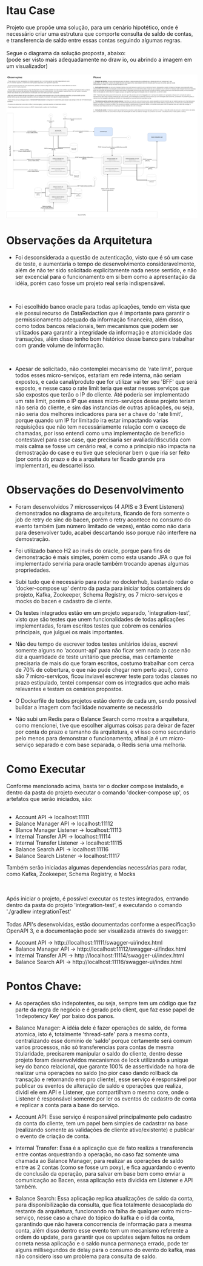 # Itau Case

Projeto que propõe uma solução, para um cenário hipotético, onde é necessário criar uma estrutura que comporte consulta de saldo de contas, e transferencia de saldo entre essas contas seguindo algumas regras.
<br>
<br>
Segue o diagrama da solução proposta, abaixo: <br>
(pode ser visto mais adequadamente no draw io, ou abrindo a imagem em um visualizador)

![](/arquitetura.drawio.png)

# Observações da Arquitetura

- Foi desconsiderada a questão de autenticação, visto que é só um case de teste, e aumentaria o tempo de desenvolvimento consideravelmente, além de não ter sido solicitado explicitamente nada nesse sentido, e não ser excencial para o funcionamento em sí bem como a apresentação da idéia, porém caso fosse um projeto real seria indispensável.

<br>

- Foi escolhido banco oracle para todas aplicações, tendo em vista que ele possui recurso de DataRedaction que é importante para garantir o permissionamento adequado da informação financeira, além disso, como todos bancos relacionais, tem mecanismos que podem ser utilizados para garantir a integridade da informação e atomicidade das transações, além disso tenho bom histórico desse banco para trabalhar com grande volume de informação.

<br>

- Apesar de solicitado, não contemplei mecanismo de 'rate limit', porque todos esses micro-serviços, estariam em rede interna, não seriam expostos, e cada canal/produto que for utilizar vai ter seu 'BFF' que será exposto, e  nesse caso o rate limit teria que estar nesses serviços que são expostos que terão o IP do cliente.  Até poderia ser implementado um rate limit, porém o IP que esses micro-serviços desse projeto teriam não seria do cliente, e sim das instancias de outras aplicações, ou seja, não seria dos melhores indicadores para ser a chave do 'rate limit', porque quando um IP for limitado ira estar impactando varias requisições que não tem necessáriamente relação com o exceço de chamadas, por isso entendi como uma implementação de benefício contestavel para esse case, que precisaria ser avaliada/discutida com mais calma se fosse um cenário real, e como a principio não impacta na demostração do case e eu tive que selecionar bem o que iria ser feito (por conta do prazo e de a arquitetura ter ficado grande pra implementar), eu descartei isso.


# Observações do Desenvolvimento

- Foram desenvolvidos 7 microsserviços (4 APIS e 3 Event Listeners) demonstrados no diagrama de arquitetura, ficando de fora somente o job de retry de sinc do bacen, porém o retry acontece no consumo do evento também (um número limitado de vezes), então como não daria para desenvolver tudo, acabei descartando isso porque não interfere na demostração.

- Foi utilizado banco H2 ao invés do oracle, porque para fins de demonstração é mais simples, porém como esta usando JPA o que foi implementado serviria para oracle também trocando apenas algumas propriedades.

- Subi tudo que é necessário para rodar no dockerhub, bastando rodar o 'docker-compose up' dentro da pasta para iniciar todos containers do projeto, Kafka, Zookeeper, Schema Registry, os 7 micro-serviços e mocks do bacen e cadastro de cliente.

- Os testes integrados estão em um projeto separado, 'integration-test', visto que são testes que unem funcionalidades de todas aplicações implementadas, foram escritos testes que cobrem os cenários principais, que julguei os mais importantes.

- Não deu tempo de escrever todos testes unitários ideias, escrevi somente alguns no 'account-api' para não ficar sem nada (o case não diz a quantidade de teste unitário que precisa, mas certamente precisaria de mais do que foram escritos, costumo trabalhar com cerca de 70% de cobertura, o que não pude chegar nem perto aqui), como são 7 micro-serviços, ficou inviavel escrever teste para todas classes no prazo estipulado, tentei compensar com os integrados que acho mais relevantes e testam os cenários propostos.

- O Dockerfile de todos projetos estão dentro de cada um, sendo possível buildar a imagem com facilidade novamente se necessário 

- Não subi um Redis para o Balance Search como mostra a arquitetura, como mencionei, tive que escolher algumas coisas para deixar de fazer por conta do prazo e tamanho da arquitetura, e vi isso como secundario pelo menos para demonstrar o funcionamento, afinal ja é um micro-serviço separado e com base separada, o Redis seria uma melhoria.


# Como Executar

Conforme mencionado acima, basta ter o docker compose instalado, e dentro da pasta do projeto executar o comando 'docker-compose up', os artefatos que serão iniciados, são:
<br>
<br>
- Account API -> localhost:11111
- Balance Manager API -> localhost:11112
- Blance Manager Listener -> localhost:11113
- Internal Transfer API -> localhost:11114
- Internal Transfer Listener -> localhost:11115
- Balance Search API -> localhost:11116
- Balance Search Listener -> localhost:11117

Também serão iniciadas algumas dependencias necessárias para rodar, como Kafka, Zookeeper, Schema Registry, e Mocks

<br>
<br>
Após iniciar o projeto, é possível executar os testes integrados, entrando dentro da pasta do projeto 'integration-test', e executando o comando './gradlew integrationTest'
<br>
<br>
Todas API's desenvolvidas, estão documentadas conforme a especificação OpenAPI 3, e a documentação pode ser visualizada através do swagger:

- Account API -> http://localhost:11111/swagger-ui/index.html
- Balance Manager API -> http://localhost:11112/swagger-ui/index.html
- Internal Transfer API -> http://localhost:11114/swagger-ui/index.html
- Balance Search API -> http://localhost:11116/swagger-ui/index.html



# Pontos Chave:

- As operações são indepotentes, ou seja, sempre tem um código que faz parte da regra de negócio e é gerado pelo client, que faz esse papel de 'Indepotency Key' por baixo dos panos.

- Balance Manager: A idéia dele é fazer operações de saldo, de forma atomica, isto é, totalmente 'thread-safe' para a mesma conta, centralizando esse domínio de 'saldo' porque certamente será comum varios processos, não só transferencias para contas de mesma titularidade, precisarem manipular o saldo do cliente, dentro desse projeto foram desenvolvidos mecanismos de lock utilizando a unique key do banco relacional, que garante 100% de assertividade na hora de realizar uma operações no saldo (no pior caso dando rollback da transação e retornando erro pro cliente), esse serviço é responsável por publicar os eventos de alteração de saldo e operações que realiza, dividi ele em API e Listener, que compartilham o mesmo core, onde o Listener é responsável somente por ler os eventos de cadastro de conta e replicar a conta para a base do serviço.

- Account API: Esse serviço é responsável principalmente pelo cadastro da conta do cliente, tem um papel bem simples de cadastrar na base (realizando somente as validações de cliente ativo/existente) e publicar o evento de criação de conta.

- Internal Transfer: Essa é a aplicação que de fato realiza a transferencia entre contas orquestrando a operação, no caso faz somente uma chamada ao Balance Manager, para realizar as operações de saldo entre as 2 contas (como se fosse um poxy), e fica aguardando o evento de conclusão da operação, para salvar em base bem como enviar a comunicação ao Bacen, essa aplicação esta dividida em Listener e API também. 

- Balance Search: Essa aplicação replica atualizações de saldo da conta, para disponibilização da consulta, que fica totalmente desacoplada do restante da arquitetura, funcionando na falha de qualquer outro micro-serviço, nesse caso a chave do tópico do kafka é o id da conta, garantindo que não havera concorrencia de informação para a mesma conta, além disso dentro esse evento tem um mecanismo referente a ordem do update, para garantir que os updates sejam feitos na ordem correta nessa aplicação e o saldo nunca permaneça errado, pode ter alguns millisegundos de delay para o consumo do evento do kafka, mas não considero isso um problema para consulta de saldo. 



